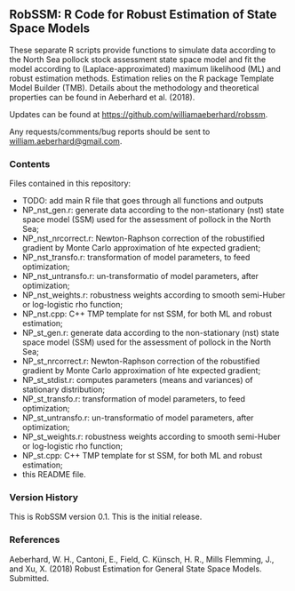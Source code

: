 RobSSM: R Code for Robust Estimation of State Space Models
----------------------------------------------------------

These separate R scripts provide functions to simulate data according to the North Sea pollock stock assessment state space model and fit the model according to (Laplace-approximated) maximum likelihood (ML) and robust estimation methods. Estimation relies on the R package Template Model Builder (TMB). Details about the methodology and theoretical properties can be found in Aeberhard et al. (2018).

Updates can be found at https://github.com/williamaeberhard/robssm.

Any requests/comments/bug reports should be sent to william.aeberhard@gmail.com.

### Contents

Files contained in this repository:

* TODO: add main R file that goes through all functions and outputs
* NP_nst_gen.r: generate data according to the non-stationary (nst) state space model (SSM) used for the assessment of pollock in the North Sea;
* NP_nst_nrcorrect.r: Newton-Raphson correction of the robustified gradient by Monte Carlo approximation of hte expected gradient;
* NP_nst_transfo.r: transformation of model parameters, to feed optimization;
* NP_nst_untransfo.r: un-transformatio of model parameters, after optimization;
* NP_nst_weights.r: robustness weights according to smooth semi-Huber or log-logistic rho function;
* NP_nst.cpp: C++ TMP template for nst SSM, for both ML and robust estimation;
* NP_st_gen.r: generate data according to the non-stationary (nst) state space model (SSM) used for the assessment of pollock in the North Sea;
* NP_st_nrcorrect.r: Newton-Raphson correction of the robustified gradient by Monte Carlo approximation of hte expected gradient;
* NP_st_stdist.r: computes parameters (means and variances) of stationary distribution;
* NP_st_transfo.r: transformation of model parameters, to feed optimization;
* NP_st_untransfo.r: un-transformatio of model parameters, after optimization;
* NP_st_weights.r: robustness weights according to smooth semi-Huber or log-logistic rho function;
* NP_st.cpp: C++ TMP template for st SSM, for both ML and robust estimation;
* this README file.

### Version History

This is RobSSM version 0.1. This is the initial release.

### References

Aeberhard, W. H., Cantoni, E., Field, C. Künsch, H. R., Mills Flemming, J., and Xu, X. (2018) Robust Estimation for General State Space Models. Submitted.



